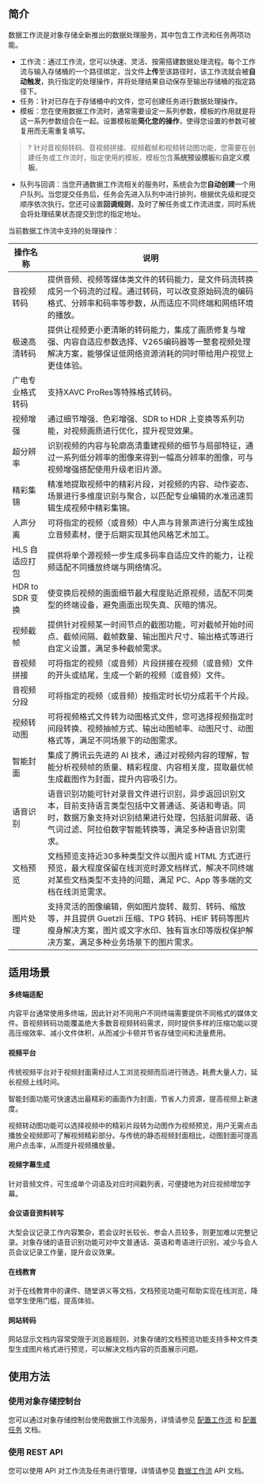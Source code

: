 ## 简介

数据工作流是对象存储全新推出的数据处理服务，其中包含工作流和任务两项功能。

- 工作流：通过工作流，您可以快速、灵活、按需搭建数据处理流程。每个工作流与输入存储桶的一个路径绑定，当文件**上传**至该路径时，该工作流就会被**自动触发**，执行指定的处理操作，并将处理结果自动保存至输出存储桶的指定路径下。
- 任务：针对已存在于存储桶中的文件，您可创建任务进行数据处理操作。
- 模板：您在使用数据工作流时，通常需要设定一系列参数，模板的作用就是将这一系列参数组合在一起。设置模板能**简化您的操作**，使得您设置的参数可被复用而无需重复填写。
>? 针对音视频转码、音视频拼接、视频截帧和视频转动图功能，您需要在创建任务或工作流时，指定使用的模板，模板包含**系统预设模板**和**自定义模板**。
>
- 队列与回调：当您开通数据工作流相关的服务时，系统会为您**自动创建**一个用户队列。当您提交任务后，任务会先进入队列中进行排列，根据优先级和提交顺序依次执行。您还可设置**回调规则**，及时了解任务或工作流进度，同时系统会将处理结果状态提交到您的指定地址。

当前数据工作流中支持的处理操作：

| 操作名称   | 说明                                                         |
| ---------- | ------------------------------------------------------------ |
| 音视频转码 | 提供音频、视频等媒体类文件的转码能力，是文件码流转换成另一个码流的过程。通过转码，可以改变原始码流的编码格式、分辨率和码率等参数，从而适应不同终端和网络环境的播放。 |
| 极速高清转码   |  提供让视频更小更清晰的转码能力，集成了画质修复与增强、内容自适应参数选择、V265编码器等一整套视频处理解决方案，能够保证低网络资源消耗的同时带给用户视觉上更佳体验。  |
| 广电专业格式转码   |  支持XAVC ProRes等特殊格式转码。  |
| 视频增强       | 通过细节增强、色彩增强、SDR to HDR 上变换等系列功能，对视频画质进行优化，提升视觉效果。  |
| 超分辨率       | 识别视频的内容与轮廓高清重建视频的细节与局部特征，通过一系列低分辨率的图像来得到一幅高分辨率的图像，可与视频增强搭配使用升级老旧片源。 |
| 精彩集锦       | 精准地提取视频中的精彩片段，对视频的内容、动作姿态、场景进行多维度识别与聚合，以匹配专业编辑的水准迅速剪辑生成视频中精彩集锦。  |
| 人声分离       | 可将指定的视频（或音频）中人声与背景声进行分离生成独立音频素材，便于后期实现其他风格艺术加工。   |
| HLS 自适应打包  |  提供将单个源视频一步生成多码率自适应文件的能力，让视频适配不同播放终端与网络情况。|                   
| HDR to SDR 变换 | 使变换后视频的画面细节最大程度贴近原视频，适配不同类型的终端设备，避免画面出现失真、灰暗的情况。     |
| 视频截帧   | 提供针对视频某一时间节点的截图功能，可对截帧开始时间点、截帧间隔、截帧数量、输出图片尺寸、输出格式等进行自定义设置，满足多种截帧需求。 |
| 音视频拼接 | 可将指定的视频（或音频）片段拼接在视频（或音频）文件的开头或结尾，生成一个新的视频（或音频）文件。 |
| 音视频分段 | 可将指定的视频（或音频）按指定时长切分成若干个片段。 |
| 视频转动图 | 可将视频格式文件转为动图格式文件，您可选择视频指定时间段转换、视频抽帧方式、输出动图帧率、动图尺寸、动图格式等，满足不同场景下的动图需求。 |
| 智能封面   | 集成了腾讯云先进的 AI 技术，通过对视频内容的理解，智能分析视频帧的质量、精彩程度、内容相关度，提取最优帧生成截图作为封面，提升内容吸引力。 |
| 语音识别   | 语音识别功能可针对录音文件进行识别，异步返回识别文本，目前支持语言类型包括中文普通话、英语和粤语。同时，数据万象支持对识别结果进行处理，包括脏词屏蔽、语气词过滤、阿拉伯数字智能转换等，满足多种语音识别需求。 |
| 文档预览   | 文档预览支持近30多种类型文件以图片或 HTML 方式进行预览，最大程度保留在线浏览时源文档样式，解决不同终端对某些文档类型不支持的问题，满足 PC、App 等多端的文档在线浏览需求。 |
| 图片处理   | 支持灵活的图像编辑，例如图片旋转、裁剪、转码、缩放等，并且提供 Guetzli 压缩、TPG 转码、HEIF 转码等图片瘦身解决方案，图片或文字水印、独有盲水印等版权保护解决方案，满足多种业务场景下的图片需求。 |

## 适用场景

#### 多终端适配

内容平台通常使用多终端，因此针对不同用户不同终端需要提供不同格式的媒体文件。音视频转码功能覆盖绝大多数音视频转码需求，同时提供多样的压缩功能以提高压缩效率、减小文件体积，从而减少卡顿并节省存储空间和流量费用。

#### 视频平台

传统视频平台对于视频封面需经过人工浏览视频而后进行筛选，耗费大量人力，延长视频上线时间。

智能封面功能可快速选出最精彩的画面作为封面，节省人力资源，提高视频上新速度。

视频转动图功能可以选择视频中的精彩片段转为动图作为视频预览，用户无需点击播放全视频即可了解视频精彩部分。与传统的静态视频封面相比，动图封面可提高用户点击率，从而提升视频播放量。

#### 视频字幕生成

针对音频文件，可生成单个词语及对应时间戳列表，可便捷地为对应视频增加字幕。

#### 会议语音资料转写

大型会议记录工作内容繁杂，若会议时长较长、参会人员较多，则更加难以完整记录。对象存储的语音识别功能可对中文普通话、英语和粤语进行识别，减少与会人员会议记录工作量，提升会议效果。

#### 在线教育

对于在线教育中的课件、随堂讲义等文档，文档预览功能可帮助实现在线浏览，降低学生使用门槛，提高体验。

#### 网站转码

网站显示文档内容常受限于浏览器规则，对象存储的文档预览功能支持多种文件类型生成图片格式进行预览，可以解决文档内容的页面展示问题。

## 使用方法

### 使用对象存储控制台

您可以通过对象存储控制台使用数据工作流服务，详情请参见 [配置工作流](https://cloud.tencent.com/document/product/436/53967) 和 [配置任务](https://cloud.tencent.com/document/product/436/53968) 文档。

### 使用 REST API

您可以使用 API 对工作流及任务进行管理，详情请参见 [数据工作流](https://cloud.tencent.com/document/product/436/53980) API 文档。
